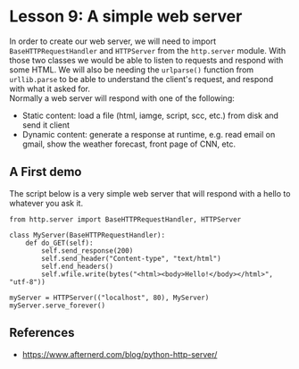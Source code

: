 # Lesson 9: A simple web server
<!--
3.7.Web 
3.7.1. Creating a simple web interface to control scripts. 
3.7.2. Setting script permissions.
4.3.Controlling scripts 
4.3.1. Building a web application to control scripts on the target machine.
-->

In order to create our web server, we will need to import ```BaseHTTPRequestHandler``` and ```HTTPServer``` from the ```http.server``` module. With those two classes we would be able to listen to requests and respond with some HTML. We will also be needing the ```urlparse()``` function from ```urllib.parse``` to be able to understand the client's request, and respond with what it asked for.  
Normally a web server will respond with one of the following:
* Static content: load a file (html, iamge, script, scc, etc.) from disk and send it client
* Dynamic content: generate a response at runtime, e.g. read email on gmail, show the weather forecast, front page of CNN, etc.

## A First demo
The script below is a very simple web server that will respond with a hello to whatever you ask it.
~~~
from http.server import BaseHTTPRequestHandler, HTTPServer

class MyServer(BaseHTTPRequestHandler):
    def do_GET(self):
        self.send_response(200)
        self.send_header("Content-type", "text/html")
        self.end_headers()
        self.wfile.write(bytes("<html><body>Hello!</body></html>", "utf-8"))

myServer = HTTPServer(("localhost", 80), MyServer)
myServer.serve_forever()
~~~

## References
* https://www.afternerd.com/blog/python-http-server/
